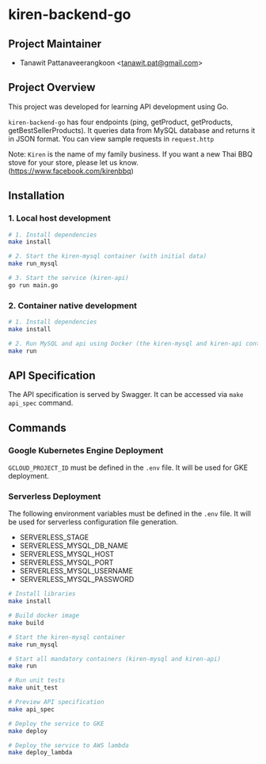 # kiren-backend-go

## Project Maintainer

- Tanawit Pattanaveerangkoon <<tanawit.pat@gmail.com>>

## Project Overview

This project was developed for learning API development using Go.

`kiren-backend-go` has four endpoints (ping, getProduct, getProducts, getBestSellerProducts). It queries data from MySQL database and returns it in JSON format. You can view sample requests in `request.http`

Note: `Kiren` is the name of my family business. If you want a new Thai BBQ stove for your store, please let us know. (<https://www.facebook.com/kirenbbq>)

## Installation

### 1. Local host development

```bash
# 1. Install dependencies
make install

# 2. Start the kiren-mysql container (with initial data)
make run_mysql

# 3. Start the service (kiren-api)
go run main.go
```

### 2. Container native development

```bash
# 1. Install dependencies
make install

# 2. Run MySQL and api using Docker (the kiren-mysql and kiren-api containers will be started)
make run
```

## API Specification

The API specification is served by Swagger. It can be accessed via `make api_spec` command.

## Commands

### Google Kubernetes Engine Deployment

`GCLOUD_PROJECT_ID` must be defined in the `.env` file. It will be used for GKE deployment.

### Serverless Deployment

The following environment variables must be defined in the `.env` file. It will be used for serverless configuration file generation.

- SERVERLESS_STAGE
- SERVERLESS_MYSQL_DB_NAME
- SERVERLESS_MYSQL_HOST
- SERVERLESS_MYSQL_PORT
- SERVERLESS_MYSQL_USERNAME
- SERVERLESS_MYSQL_PASSWORD

```bash
# Install libraries
make install

# Build docker image
make build

# Start the kiren-mysql container
make run_mysql

# Start all mandatory containers (kiren-mysql and kiren-api)
make run

# Run unit tests
make unit_test

# Preview API specification
make api_spec

# Deploy the service to GKE
make deploy

# Deploy the service to AWS lambda
make deploy_lambda
```
